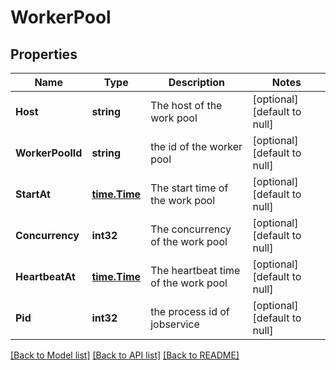 # WorkerPool

## Properties
Name | Type | Description | Notes
------------ | ------------- | ------------- | -------------
**Host** | **string** | The host of the work pool | [optional] [default to null]
**WorkerPoolId** | **string** | the id of the worker pool | [optional] [default to null]
**StartAt** | [**time.Time**](time.Time.md) | The start time of the work pool | [optional] [default to null]
**Concurrency** | **int32** | The concurrency of the work pool | [optional] [default to null]
**HeartbeatAt** | [**time.Time**](time.Time.md) | The heartbeat time of the work pool | [optional] [default to null]
**Pid** | **int32** | the process id of jobservice | [optional] [default to null]

[[Back to Model list]](../README.md#documentation-for-models) [[Back to API list]](../README.md#documentation-for-api-endpoints) [[Back to README]](../README.md)


